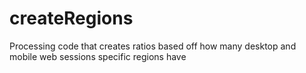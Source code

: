 # createRegions
Processing code that creates ratios based off how many desktop and mobile web sessions specific regions have
